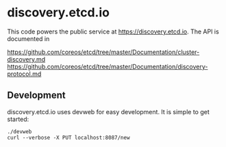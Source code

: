 # discovery.etcd.io

This code powers the public service at https://discovery.etcd.io. The API is documented in

https://github.com/coreos/etcd/tree/master/Documentation/cluster-discovery.md
https://github.com/coreos/etcd/tree/master/Documentation/discovery-protocol.md

## Development

discovery.etcd.io uses devweb for easy development. It is simple to get started:

```
./devweb
curl --verbose -X PUT localhost:8087/new
```
